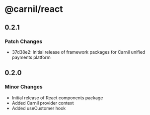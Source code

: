 # @carnil/react

## 0.2.1

### Patch Changes

- 37d38e2: Initial release of framework packages for Carnil unified payments platform

## 0.2.0

### Minor Changes

- Initial release of React components package
- Added Carnil provider context
- Added useCustomer hook
